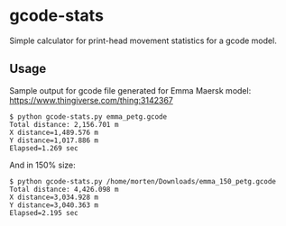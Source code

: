 # gcode-stats
Simple calculator for print-head movement statistics for a gcode model.

## Usage
Sample output for gcode file generated for Emma Maersk model: https://www.thingiverse.com/thing:3142367
```shell
$ python gcode-stats.py emma_petg.gcode 
Total distance: 2,156.701 m
X distance=1,489.576 m
Y distance=1,017.886 m
Elapsed=1.269 sec
```

And in 150% size:
```shell
$ python gcode-stats.py /home/morten/Downloads/emma_150_petg.gcode 
Total distance: 4,426.098 m
X distance=3,034.928 m
Y distance=3,040.363 m
Elapsed=2.195 sec
```
